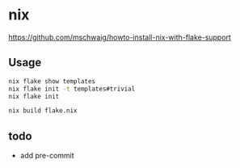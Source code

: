 # nix

<https://github.com/mschwaig/howto-install-nix-with-flake-support>

## Usage

```bash
nix flake show templates
nix flake init -t templates#trivial
nix flake init

nix build flake.nix


```

## todo

- add pre-commit